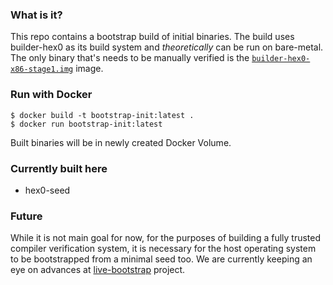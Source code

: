 ### What is it?

This repo contains a bootstrap build of initial binaries. The build uses builder-hex0 as its build system and *theoretically* can be run on bare-metal. The only binary that's needs to be manually verified is the [`builder-hex0-x86-stage1.img`](https://github.com/oriansj/bootstrap-seeds/blob/86f50139da553e988533a738b78fb20951f1456d/NATIVE/x86/builder-hex0-x86-stage1.img "builder-hex0-x86-stage1.img") image.

### Run with Docker

```console
$ docker build -t bootstrap-init:latest .
$ docker run bootstrap-init:latest
```

Built binaries will be in newly created Docker Volume.

### Currently built here
- hex0-seed

### Future

While it is not main goal for now, for the purposes of building a fully trusted compiler verification system, it is necessary for the host operating system to be bootstrapped from a minimal seed too. We are currently keeping an eye on advances at [live-bootstrap](https://github.com/fosslinux/live-bootstrap) project. 